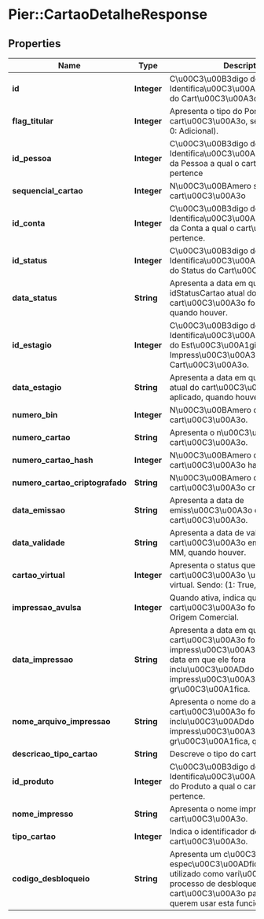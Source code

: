 # Pier::CartaoDetalheResponse

## Properties
Name | Type | Description | Notes
------------ | ------------- | ------------- | -------------
**id** | **Integer** | C\u00C3\u00B3digo de Identifica\u00C3\u00A7\u00C3\u00A3o do Cart\u00C3\u00A3o. | [optional] 
**flag_titular** | **Integer** | Apresenta o tipo do Portador do cart\u00C3\u00A3o, sendo: (1: Titular, 0: Adicional). | [optional] 
**id_pessoa** | **Integer** | C\u00C3\u00B3digo de Identifica\u00C3\u00A7\u00C3\u00A3o da Pessoa a qual o cart\u00C3\u00A3o pertence | [optional] 
**sequencial_cartao** | **Integer** | N\u00C3\u00BAmero sequencial do cart\u00C3\u00A3o | [optional] 
**id_conta** | **Integer** | C\u00C3\u00B3digo de Identifica\u00C3\u00A7\u00C3\u00A3o da Conta a qual o cart\u00C3\u00A3o pertence. | [optional] 
**id_status** | **Integer** | C\u00C3\u00B3digo de Identifica\u00C3\u00A7\u00C3\u00A3o do Status do Cart\u00C3\u00A3o. | [optional] 
**data_status** | **String** | Apresenta a data em que o idStatusCartao atual do cart\u00C3\u00A3o fora aplicado, quando houver. | [optional] 
**id_estagio** | **Integer** | C\u00C3\u00B3digo de Identifica\u00C3\u00A7\u00C3\u00A3o do Est\u00C3\u00A1gio de Impress\u00C3\u00A3o do Cart\u00C3\u00A3o. | [optional] 
**data_estagio** | **String** | Apresenta a data em que o idEstagio atual do cart\u00C3\u00A3o fora aplicado, quando houver. | [optional] 
**numero_bin** | **Integer** | N\u00C3\u00BAmero do bin do cart\u00C3\u00A3o. | [optional] 
**numero_cartao** | **String** | Apresenta o n\u00C3\u00BAmero do cart\u00C3\u00A3o. | [optional] 
**numero_cartao_hash** | **Integer** | N\u00C3\u00BAmero do cart\u00C3\u00A3o hash. | [optional] 
**numero_cartao_criptografado** | **String** | N\u00C3\u00BAmero do cart\u00C3\u00A3o criptografado. | [optional] 
**data_emissao** | **String** | Apresenta a data de emiss\u00C3\u00A3o do cart\u00C3\u00A3o. | [optional] 
**data_validade** | **String** | Apresenta a data de validade do cart\u00C3\u00A3o em formato yyyy-MM, quando houver. | [optional] 
**cartao_virtual** | **Integer** | Apresenta o status que informa se o cart\u00C3\u00A3o \u00C3\u00A9 virtual. Sendo: (1: True, 0: False). | [optional] 
**impressao_avulsa** | **Integer** | Quando ativa, indica que o cart\u00C3\u00A3o fora impresso na Origem Comercial. | [optional] 
**data_impressao** | **String** | Apresenta a data em que o cart\u00C3\u00A3o fora impresso, caso impress\u00C3\u00A3o em loja, ou a data em que ele fora inclu\u00C3\u00ADdo no arquivo para impress\u00C3\u00A3o via gr\u00C3\u00A1fica. | [optional] 
**nome_arquivo_impressao** | **String** | Apresenta o nome do arquivo onde o cart\u00C3\u00A3o fora inclu\u00C3\u00ADdo para impress\u00C3\u00A3o por uma gr\u00C3\u00A1fica, quando houver. | [optional] 
**descricao_tipo_cartao** | **String** | Descreve o tipo do cart\u00C3\u00A3o. | [optional] 
**id_produto** | **Integer** | C\u00C3\u00B3digo de Identifica\u00C3\u00A7\u00C3\u00A3o do Produto a qual o cart\u00C3\u00A3o pertence. | [optional] 
**nome_impresso** | **String** | Apresenta o nome impresso no cart\u00C3\u00A3o. | [optional] 
**tipo_cartao** | **Integer** | Indica o identificador do tipo do cart\u00C3\u00A3o. | [optional] 
**codigo_desbloqueio** | **String** | Apresenta um c\u00C3\u00B3digo espec\u00C3\u00ADfico para ser utilizado como vari\u00C3\u00A1vel no processo de desbloqueio do cart\u00C3\u00A3o para emissores que querem usar esta funcionalidade. | [optional] 



